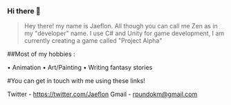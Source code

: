 ### Hi there 👋

> Hey there! my name is Jaeflon. All though you can call me Zen as in my "developer" name. 
> I use C# and Unity for game development, I am currently creating a game called "Project Alpha"

##Most of my hobbies : 

• Animation
• Art/Painting
• Writing fantasy stories

#You can get in touch with me using these links!

Twitter - https://twitter.com/Jaeflon
Gmail - rpundokm@gmail.com
